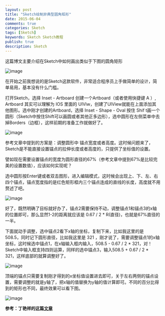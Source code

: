 ```yaml
---
layout: post
title: "Sketch绘制非典型圆角矩形"
date: 2015-06-04
comments: true
categories: Sketch
tags: [Sketch]
keywords: Sketch Sketch教程
publish: true
description: Sketch
---
```


这篇博文主要介绍在Sketch中如何画出类似于下图的圆角矩形

![image](http://7ls0py.com1.z0.glb.clouddn.com/RR1.png)

在开始之前我想说的是Sketch这款软件，非常适合程序员上手做简单的设计，简单易用，基本没有什么门槛。


打开Sketch，选择 Inset - Artboard 创建一个Artboard（或者使用快捷键 A ）, Artboard 其实可以理解为 IOS 里面的 UIViw，创建了UIView就能在上面添加其他图形。选中刚才创建的Artboard，选择 Inset - Shape - Oval 按住 Shif t画一个圆形（Sketch中按住Shift可以画圆或者其他正多边形），选中圆形在左侧菜单中去掉Borders（边框），这样前期的准备工作就做好了。

![image](http://7ls0py.com1.z0.glb.clouddn.com/RR2.png)

参考文章中提到的方案是：调整圆形中 锚点宽度或者高度。这时候问题来了，Sketch是不能直接设置锚点的拉伸长度或者高度的，只提供了坐标值的设置。

譬如现在需要设置锚点的宽度为圆形直径的67%（参考文章中提到67%是比较完美的设置数值），应该如何实现呢？

选中圆形按Enter键或者双击图形，进入编辑模式，这时候会出现上、下、左、右四个锚点，锚点宽度指的是红色矩形框内三个锚点连成的直线的长度，高度就不用赘述了吧。

![image](http://7ls0py.com1.z0.glb.clouddn.com/RR3.png)

好了，既然明确了目标就好办了，锚点2需要保持不动，调整锚点1和锚点3的x轴的位置即可，那么显然1-2的距离就应该是 0.67 / 2 * R(直径)，也就是67%直径的一半。


下面就动手调整，选中锚点2看下x轴的坐标，复制下来，比如我这里的是 508.5，同时记下圆形直径，比如我这里是 321 ，刚才说了，需要调整锚点1的x轴坐标，这时候选中锚点1，在x轴输入框内输入，508.5 - 0.67 / 2 * 321，对！Sketch中输入框支持四则运算，同样的选中锚点3，输入508.5 + 0.67 / 2 * 321，这样底部的就算调整好了。


![image](http://7ls0py.com1.z0.glb.clouddn.com/RR4.png)


顶端的锚点只需要复制刚才得到的x坐标值设置进去即可，关于左右两侧的锚点设置，需要调整的就是y轴了，把x轴的值替换为y轴的值计算即可。不同的百分比得到的矩形也不同，最终效果可以看下图。


![image](http://7ls0py.com1.z0.glb.clouddn.com/RR5.png)


__参考：丁艳祥的这篇[文章](http://www.zcool.com.cn/article/ZMTE1ODY0.html)__
